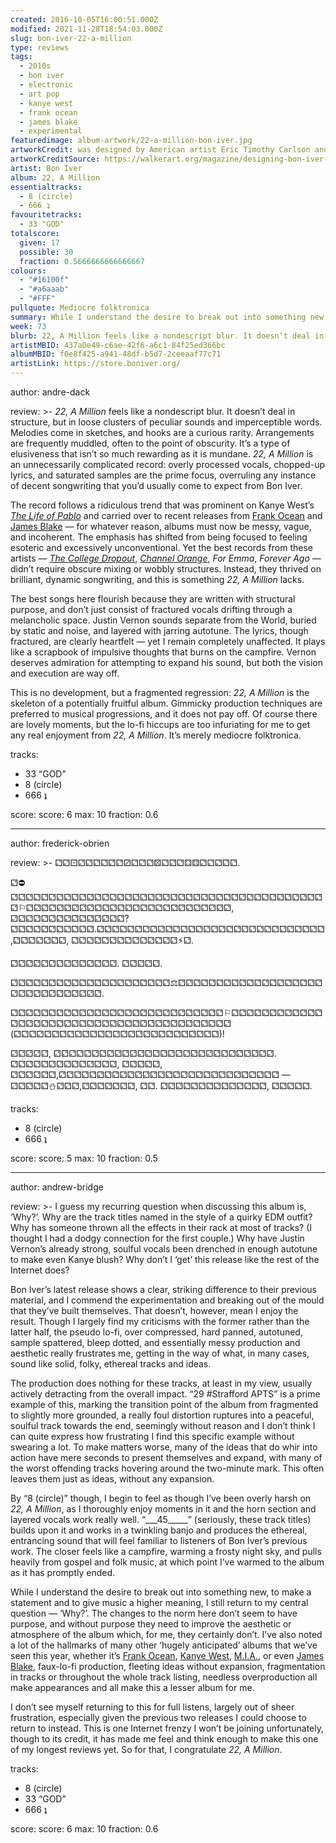 ```yaml
---
created: 2016-10-05T16:00:51.000Z
modified: 2021-11-28T18:54:03.000Z
slug: bon-iver-22-a-million
type: reviews
tags:
  - 2010s
  - bon iver
  - electronic
  - art pop
  - kanye west
  - frank ocean
  - james blake
  - experimental
featuredimage: album-artwork/22-a-million-bon-iver.jpg
artworkCredit: was designed by American artist Eric Timothy Carlson and is part of a wider collection of visual material that accompanied the album’s release - packaging, newspapers, posters, lyric sheets, music videos, and more. Carlson sketched in the studio during recording sessions, and as the project developed ‘it became apparent that the final artwork was to be something of a tome. A book of lore.’
artworkCreditSource: https://walkerart.org/magazine/designing-bon-iver-22-a-million-album-art-eric-timothy-carlson
artist: Bon Iver
album: 22, A Million
essentialtracks:
  - 8 (circle)
  - 666 ʇ
favouritetracks:
  - 33 "GOD"
totalscore:
  given: 17
  possible: 30
  fraction: 0.5666666666666667
colours:
  - "#16100f"
  - "#a6aaab"
  - "#FFF"
pullquote: Mediocre folktronica
summary: While I understand the desire to break out into something new, I still return to my central question — ‘Why?’. The changes to the norm here don’t seem to have purpose, and without purpose they need to improve the aesthetic or atmosphere of the album which, for me, they certainly don’t.
week: 73
blurb: 22, A Million feels like a nondescript blur. It doesn’t deal in structure, but in loose clusters of peculiar sounds and imperceptible words. It’s a pretentious mess.
artistMBID: 437a0e49-c6ae-42f6-a6c1-84f25ed366bc
albumMBID: f0e8f425-a941-48df-b5d7-2ceeaaf77c71
artistLink: https://store.boniver.org/
---
```


author: andre-dack

review: >-
_22, A Million_ feels like a nondescript blur. It doesn’t deal in structure, but in loose clusters of peculiar sounds and imperceptible words. Melodies come in sketches, and hooks are a curious rarity. Arrangements are frequently muddled, often to the point of obscurity. It’s a type of elusiveness that isn’t so much rewarding as it is mundane. _22, A Million_ is an unnecessarily complicated record: overly processed vocals, chopped-up lyrics, and saturated samples are the prime focus, overruling any instance of decent songwriting that you’d usually come to expect from Bon Iver.

The record follows a ridiculous trend that was prominent on Kanye West’s [_The Life of Pablo_](/reviews/kanye-west-the-life-of-pablo/) and carried over to recent releases from [Frank Ocean](/reviews/frank-ocean-blond/) and [James Blake](/reviews/james-blake-the-colour-in-anything/) — for whatever reason, albums must now be messy, vague, and incoherent. The emphasis has shifted from being focused to feeling esoteric and excessively unconventional. Yet the best records from these artists — [_The College Dropout_](/reviews/kanye-west-the-college-dropout/), [_Channel Orange_](/reviews/frank-ocean-channel-orange/), _For Emma_, _Forever Ago_ — didn’t require obscure mixing or wobbly structures. Instead, they thrived on brilliant, dynamic songwriting, and this is something _22, A Million_ lacks.

The best songs here flourish because they are written with structural purpose, and don’t just consist of fractured vocals drifting through a melancholic space. Justin Vernon sounds separate from the World, buried by static and noise, and layered with jarring autotune. The lyrics, though fractured, are clearly heartfelt — yet I remain completely unaffected. It plays like a scrapbook of impulsive thoughts that burns on the campfire. Vernon deserves admiration for attempting to expand his sound, but both the vision and execution are way off.

This is no development, but a fragmented regression: _22, A Million_ is the skeleton of a potentially fruitful album. Gimmicky production techniques are preferred to musical progressions, and it does not pay off. Of course there are lovely moments, but the lo-fi hiccups are too infuriating for me to get any real enjoyment from _22, A Million_. It’s merely mediocre folktronica.

tracks:

- 33 “GOD”
- ­8 (circle)
- ­666 ʇ

score:
score: 6
max: 10
fraction: 0.6

---

author: frederick-obrien

review: >-
&#9857;&#9857;&#9856;&#9857;&#9857;&#9857;&#9857;&#9857;&#9857;&#9858;&#9857;&#9857;&#9857;&#9860;&#9857;&#9857;&#9857;&#9859;&#9859;&#9857;&#9857;&#9857;&#9857;&#9857;.

&#9857;&#9940;&#9857;&#9857;&#9857;&#9857;&#9857;&#9857;&#9857;&#9857;&#9857;&#9857;&#9857;&#9857;&#9857;&#9857;&#9857;&#9857;&#9857;&#9857;&#9857;&#9857;&#9857;&#9857;&#9857;&#9857;&#9857;&#9857;&#9857;&#9857;&#9857;&#9857;&#9857;&#9857;&#9857;&#9857;&#9857;&#9857;&#9857;&#9857;&#9857;&#9857;&#9857;&#9857;&#9872;&#9857;&#9857;&#9857;&#9857;&#9857;&#9857;&#9857;&#9857;&#9857;&#9857;&#9857;&#9857;&#9857;&#9857;&#9857;&#9857;&#9857;&#9857;&#9857;&#9857;&#9857;&#9857;&#9857;&#9857;&#9857;&#9857;&#9857;, &#9857;&#9857;&#9857;&#9857;&#9857;&#9857;&#9857;&#9857;&#9857;&#9857;&#9857;&#9857;&#9857;&#9857;&#9857;? &#9857;&#9857;&#9857;&#9857;&#9857;&#9857;&#9857;&#9857;&#9857;&#9857;&#9857;.&#9857;&#9857;&#9857;&#9857;&#9857;&#9857;&#9857;&#9857;&#9857;&#9857;&#9857;&#9857;&#9857;&#9857;&#9857;&#9857;&#9857;&#9857;&#9857;&#9857;&#9857;&#9857;&#9857;&#9857;&#9857;&#9857;&#9857;&#9857;&#9857;&#9857;,&#9857;&#9857;&#9857;&#9857;&#9857;&#9857;&#9857;, &#9857;&#9857;&#9857;&#9857;&#9857;&#9857;&#9857;&#9857;&#9857;&#9857;&#9857;&#9857;&#9857;&#9857;&#9889;&#9857;.

&#9857;&#9857;&#9857;&#9857;&#9857;&#9857;&#9857;&#9857;&#9857;&#9857;&#9857;&#9857;&#9857;&#9857;. &#9857;&#9857;&#9857;&#9857;&#9857;.

&#9857;&#9857;&#9857;&#9857;&#9857;&#9857;&#9857;&#9857;&#9857;&#9857;&#9857;&#9857;&#9857;&#9857;&#9857;&#9857;&#9857;&#9857;&#9857;&#9857;&#9857;&#9878;&#9857;&#9857;&#9857;&#9857;&#9857;&#9857;&#9857;&#9857;&#9857;&#9857;&#9857;&#9857;&#9857;&#9857;&#9857;&#9857;&#9857;&#9857;&#9857;&#9857;&#9857;&#9857;&#9857;&#9857;&#9857;&#9857;&#9857;&#9857;&#9857;&#9857;&#9857;.

&#9857;&#9857;&#9857;&#9857;&#9857;&#9857;&#9857;&#9857;&#9857;&#9857;&#9857;&#9857;&#9857;&#9857;&#9857;&#9857;&#9857;&#9857;&#9857;&#9857;&#9857;&#9857;&#9857;&#9857;&#9857;&#9857;&#9857;&#9857;&#9872;&#9857;&#9857;&#9857;&#9857;&#9857;&#9857;&#9857;&#9857;&#9857;&#9857;&#9857;&#9857;&#9857;&#9857;&#9857;&#9857;&#9857;&#9857;&#9857;&#9857;&#9857;&#9857;&#9857;&#9857;&#9857;&#9857;&#9857;&#9857;&#9857;&#9857;&#9857;&#9857;&#9857;&#9857;&#9857;&#9857;&#9857;&#9857;&#9857;&#9857;&#9857; (&#9857;&#9857;&#9857;&#9857;&#9857;&#9857;&#9857;&#9857;&#9857;&#9857;&#9857;&#9857;&#9857;&#9857;&#9857;&#9857;&#9857;&#9857;&#9857;&#9857;&#9857;&#9857;&#9857;&#9857;&#9857;&#9857;&#9857;)!

&#9857;&#9857;&#9857;&#9857;&#9857;, &#9857;&#9857;&#9857;&#9857;&#9857;&#9857;&#9857;&#9857;&#9857;&#9857;&#9857;&#9857;&#9857;&#9857;&#9857;&#9857;&#9857;&#9857;&#9857;&#9857;&#9857;&#9857;&#9857;&#9857;&#9857;&#9857;&#9857;&#9857;&#9857;. &#9857;&#9857;&#9857;&#9857;&#9857;&#9857;&#9857;&#9857;&#9857;&#9857;&#9857;&#9857;&#9857;&#9857;, &#9857;&#9857;&#9857;&#9857;&#9857;, &#9857;&#9857;&#9857;&#9857;&#9857;&#9857;,&#9857;&#9857;&#9857;&#9857;&#9857;&#9857;&#9857;&#9857;&#9857;&#9857;&#9857;&#9857;&#9857;&#9857;&#9857;&#9857;&#9857;&#9857;&#9857;&#9857;&#9857;&#9857;&#9857;&#9857;&#9857;&#9857;&#9857;&#9857;&#9857; — &#9857;&#9857;&#9857;&#9857;&#9857;&#9924;&#9857;&#9857;&#9857;,&#9857;&#9857;&#9857;&#9857;&#9857;&#9857;&#9857;, &#9857;&#9857;. &#9857;&#9857;&#9857;&#9857;&#9857;&#9857;&#9857;&#9857;&#9857;&#9857;&#9857;&#9857;&#9857;&#9857;, &#9857;&#9857;&#9857;&#9857;&#9857;.

tracks:

- 8 (circle)
- ­666 ʇ

score:
score: 5
max: 10
fraction: 0.5

---

author: andrew-bridge

review: >-
I guess my recurring question when discussing this album is, ‘Why?’. Why are the track titles named in the style of a quirky EDM outfit? Why has someone thrown all the effects in their rack at most of tracks? (I thought I had a dodgy connection for the first couple.) Why have Justin Vernon’s already strong, soulful vocals been drenched in enough autotune to make even Kanye blush? Why don’t I ‘get’ this release like the rest of the Internet does?

Bon Iver’s latest release shows a clear, striking difference to their previous material, and I commend the experimentation and breaking out of the mould that they’ve built themselves. That doesn’t, however, mean I enjoy the result. Though I largely find my criticisms with the former rather than the latter half, the pseudo lo-fi, over compressed, hard panned, autotuned, sample spattered, bleep dotted, and essentially messy production and aesthetic really frustrates me, getting in the way of what, in many cases, sound like solid, folky, ethereal tracks and ideas.

The production does nothing for these tracks, at least in my view, usually actively detracting from the overall impact. “29 #Strafford APTS” is a prime example of this, marking the transition point of the album from fragmented to slightly more grounded, a really foul distortion ruptures into a peaceful, soulful track towards the end, seemingly without reason and I don’t think I can quite express how frustrating I find this specific example without swearing a lot. To make matters worse, many of the ideas that do whir into action have mere seconds to present themselves and expand, with many of the worst offending tracks hovering around the two-minute mark. This often leaves them just as ideas, without any expansion.

By “8 (circle)” though, I begin to feel as though I’ve been overly harsh on _22, A Million_, as I thoroughly enjoy moments in it and the horn section and layered vocals work really well. “\_\_\_45\_\_\_\_\_” (seriously, these track titles) builds upon it and works in a twinkling banjo and produces the ethereal, entrancing sound that will feel familiar to listeners of Bon Iver’s previous work. The closer feels like a campfire, warming a frosty night sky, and pulls heavily from gospel and folk music, at which point I’ve warmed to the album as it has promptly ended.

While I understand the desire to break out into something new, to make a statement and to give music a higher meaning, I still return to my central question — ‘Why?’. The changes to the norm here don’t seem to have purpose, and without purpose they need to improve the aesthetic or atmosphere of the album which, for me, they certainly don’t. I’ve also noted a lot of the hallmarks of many other ‘hugely anticipated’ albums that we’ve seen this year, whether it’s [Frank Ocean](/reviews/frank-ocean-blond/), [Kanye West](/reviews/kanye-west-the-life-of-pablo/), [M.I.A.](/reviews/mia-aim/>), or even [James Blake](/reviews/james-blake-the-colour-in-anything/), faux-lo-fi production, fleeting ideas without expansion, fragmentation in tracks or throughout the whole track listing, needless overproduction all make appearances and all make this a lesser album for me.

I don’t see myself returning to this for full listens, largely out of sheer frustration, especially given the previous two releases I could choose to return to instead. This is one Internet frenzy I won’t be joining unfortunately, though to its credit, it has made me feel and think enough to make this one of my longest reviews yet. So for that, I congratulate _22, A Million_.

tracks:

- 8 (circle)
- ­33 “GOD”
- ­666 ʇ

score:
score: 6
max: 10
fraction: 0.6
